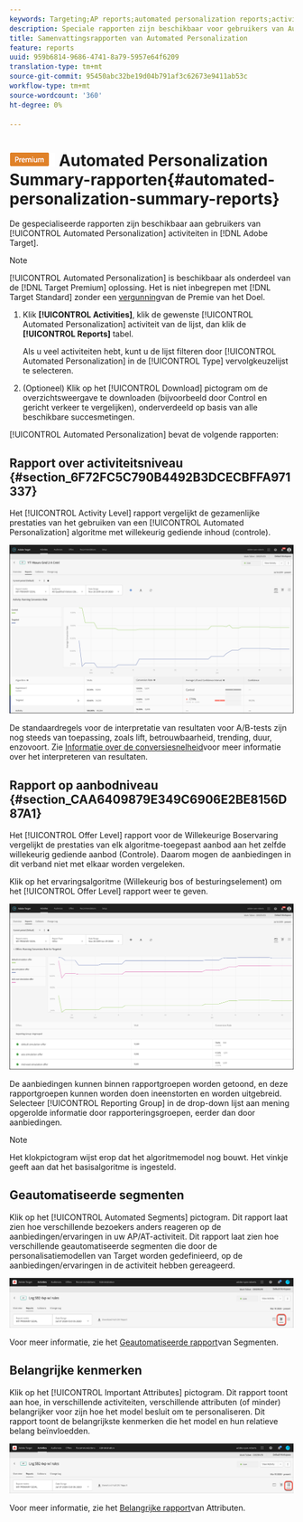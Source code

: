```yaml
---
keywords: Targeting;AP reports;automated personalization reports;activity level report;offer level report;offer detail report
description: Speciale rapporten zijn beschikbaar voor gebruikers van Automated Personalization-activiteiten in Adobe Target.
title: Samenvattingsrapporten van Automated Personalization
feature: reports
uuid: 959b6814-9686-4741-8a79-5957e64f6209
translation-type: tm+mt
source-git-commit: 95450abc32be19d04b791af3c62673e9411ab53c
workflow-type: tm+mt
source-wordcount: '360'
ht-degree: 0%

---
```



# ![PREMIUM](/help/assets/premium.png) Automated Personalization Summary-rapporten{#automated-personalization-summary-reports}

De gespecialiseerde rapporten zijn beschikbaar aan gebruikers van [!UICONTROL Automated Personalization] activiteiten in [!DNL Adobe Target].

>[!NOTE]
>
>[!UICONTROL Automated Personalization] is beschikbaar als onderdeel van de [!DNL Target Premium] oplossing. Het is niet inbegrepen met [!DNL Target Standard] zonder een [vergunning](/help/c-intro/intro.md#premium)van de Premie van het Doel.

1. Klik **[!UICONTROL Activities]**, klik de gewenste [!UICONTROL Automated Personalization] activiteit van de lijst, dan klik de **[!UICONTROL Reports]** tabel.

   Als u veel activiteiten hebt, kunt u de lijst filteren door [!UICONTROL Automated Personalization] in de [!UICONTROL Type] vervolgkeuzelijst te selecteren.

1. (Optioneel) Klik op het [!UICONTROL Download] pictogram om de overzichtsweergave te downloaden (bijvoorbeeld door Control en gericht verkeer te vergelijken), onderverdeeld op basis van alle beschikbare succesmetingen.

[!UICONTROL Automated Personalization] bevat de volgende rapporten:

## Rapport over activiteitsniveau {#section_6F72FC5C790B4492B3DCECBFFA971337}

Het [!UICONTROL Activity Level] rapport vergelijkt de gezamenlijke prestaties van het gebruiken van een [!UICONTROL Automated Personalization] algoritme met willekeurig gediende inhoud (controle).

![Rapport over activiteitsniveau](/help/c-reports/assets/box_plot_ap.png)

De standaardregels voor de interpretatie van resultaten voor A/B-tests zijn nog steeds van toepassing, zoals lift, betrouwbaarheid, trending, duur, enzovoort. Zie [Informatie over de conversiesnelheid](/help/c-reports/conversion-rate.md#concept_2D9FEDE8F94A485DAC86D611BFBDC844)voor meer informatie over het interpreteren van resultaten.

## Rapport op aanbodniveau {#section_CAA6409879E349C6906E2BE8156D87A1}

Het [!UICONTROL Offer Level] rapport voor de Willekeurige Boservaring vergelijkt de prestaties van elk algoritme-toegepast aanbod aan het zelfde willekeurig gediende aanbod (Controle). Daarom mogen de aanbiedingen in dit verband niet met elkaar worden vergeleken.

Klik op het ervaringsalgoritme (Willekeurig bos of besturingselement) om het [!UICONTROL Offer Level] rapport weer te geven.

![](assets/ap_OfferLevelRpt.png)

De aanbiedingen kunnen binnen rapportgroepen worden getoond, en deze rapportgroepen kunnen worden doen ineenstorten en worden uitgebreid. Selecteer [!UICONTROL Reporting Group] in de drop-down lijst aan mening opgerolde informatie door rapporteringsgroepen, eerder dan door aanbiedingen.

>[!NOTE]
>
>Het klokpictogram wijst erop dat het algoritmemodel nog bouwt. Het vinkje geeft aan dat het basisalgoritme is ingesteld.

## Geautomatiseerde segmenten

Klik op het [!UICONTROL Automated Segments] pictogram. Dit rapport laat zien hoe verschillende bezoekers anders reageren op de aanbiedingen/ervaringen in uw AP/AT-activiteit. Dit rapport laat zien hoe verschillende geautomatiseerde segmenten die door de personalisatiemodellen van Target worden gedefinieerd, op de aanbiedingen/ervaringen in de activiteit hebben gereageerd.

![Pictogram Automatisch segment](/help/c-reports/assets/icon-automated-sements-ap.png)

Voor meer informatie, zie het [Geautomatiseerde rapport](/help/c-reports/c-personalization-insights-reports/automated-segments-report.md)van Segmenten.

## Belangrijke kenmerken

Klik op het [!UICONTROL Important Attributes] pictogram. Dit rapport toont aan hoe, in verschillende activiteiten, verschillende attributen (of minder) belangrijker voor zijn hoe het model besluit om te personaliseren. Dit rapport toont de belangrijkste kenmerken die het model en hun relatieve belang beïnvloedden.

![Pictogram Belangrijke kenmerken](/help/c-reports/assets/icon-important-attributes-ap.png)

Voor meer informatie, zie het [Belangrijke rapport](/help/c-reports/c-personalization-insights-reports/important-attributes-report.md)van Attributen.
